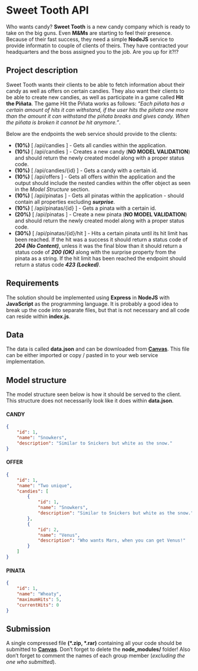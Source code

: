 # Sweet Tooth API
Who wants candy? **Sweet Tooth** is a new candy company which is ready to take on the big guns. Even **M&Ms** are starting to feel their presence. Because of their fast success, they need a simple **NodeJS** service to provide informatin to couple of clients of theirs. They have contracted your headquarters and the boss assigned you to the job. Are you up for it?!?

## Project description
Sweet Tooth wants their clients to be able to fetch information about their candy as well as offers on certain candies. They also want their clients to be able to create new candies, as well as participate in a game called **Hit the Piñata**. The game Hit the Piñata works as follows: *“Each piñata has a certain amount of hits it can withstand, if the user hits the piñata one more than the amount it can withstand the piñata breaks and gives candy. When the piñata is broken it cannot be hit anymore.”*.

Below are the endpoints the web service should provide to the clients:

+ **(10%)** [ /api/candies ] - Gets all candies within the application.
+ **(10%)** [ /api/candies ] - Creates a new candy (**NO MODEL VALIDATION**) and should return the newly created model along with a proper status code.
+ **(10%)** [ /api/candies/{id} ] - Gets a candy with a certain id.
+ **(10%)** [ /api/offers ] - Gets all offers within the application and the output should include the nested candies within the offer object as seen in the *Model Structure* section.
+ **(10%)** [ /api/pinatas ] - Gets all pinatas within the application - should contain all properties excluding **_surprise_**.
+ **(10%)** [ /api/pinatas/{id} ] - Gets a pinata with a certain id.
+ **(20%)** [ /api/pinatas ] - Create a new pinata (**NO MODEL VALIDATION**) and should return the newly created model along with a proper status code.
+ **(30%)** [ /api/pinatas/{id}/hit ] - Hits a certain pinata until its hit limit has been reached. If the hit was a success it should return a status code of **_204 (No Content)_**, unless it was the final blow than it should return a status code of **_200 (OK)_** along with the surprise property from the pinata as a string. If the hit limit has been reached the endpoint should return a status code **_423 (Locked)_**.

## Requirements
The solution should be implemented using **Express** in **NodeJS** with **JavaScript** as the programming language. It is probably a good idea to break up the code into separate files, but that is not necessary and all code can reside within **index.js**.

## Data
The data is called **data.json** and can be downloaded from [**Canvas**](https://canvas.ru.is/). This file can be either imported or copy / pasted in to your web service implementation.

## Model structure
The model structure seen below is how it should be served to the client. This structure does not necessarily look like it does within **data.json**.

#### CANDY

```JSON
{
    "id": 1,
    "name": "Snowkers",
    "description": "Similar to Snickers but white as the snow."
}
```

#### OFFER

```JSON
{
    "id": 1,
    "name": "Two unique",
    "candies": [
        {
            "id": 1,
            "name": "Snowkers",
            "description": "Similar to Snickers but white as the snow."
        },
        {
            "id": 2,
            "name": "Venus",
            "description": "Who wants Mars, when you can get Venus!"
        }
    ]
}
```

#### PINATA

```JSON
{
    "id": 1,
    "name": "Wheaty",
    "maximumHits": 5,
    "currentHits": 0
}
```

## Submission
A single compressed file **(\*.zip, \*.rar)** containing all your code should be submitted to [**Canvas**](https://canvas.ru.is/). Don’t forget to delete the **node_modules/** folder! Also don’t forget to comment the names of each group member (*excluding the one who submitted*).
